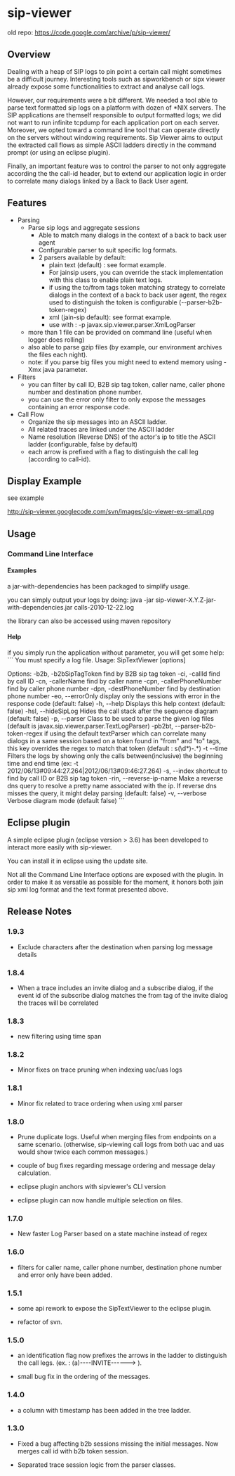 # sip-viewer

old repo: https://code.google.com/archive/p/sip-viewer/

## Overview

Dealing with a heap of SIP logs to pin point a certain call might sometimes be a difficult journey. Interesting tools such as sipworkbench or sipx viewer already expose some functionalities to extract and analyse call logs.

However, our requirements were a bit different. We needed a tool able to parse text formatted sip logs on a platform with dozen of *NIX servers. The SIP applications are themself responsible to output formatted logs; we did not want to run infinite tcpdump for each application port on each server. Moreover, we opted toward a command line tool that can operate directly on the servers without windowing requirements. Sip Viewer aims to output the extracted call flows as simple ASCII ladders directly in the command prompt (or using an eclipse plugin).

Finally, an important feature was to control the parser to not only aggregate according the the call-id header, but to extend our application logic in order to correlate many dialogs linked by a Back to Back User agent.

## Features

* Parsing
  * Parse sip logs and aggregate sessions
    * Able to match many dialogs in the context of a back to back user agent
    * Configurable parser to suit specific log formats.
    * 2 parsers available by default:
      * plain text (default) : see format example.
      * For jainsip users, you can override the stack implementation with this class to enable plain text logs.
      * if using the to/from tags token matching strategy to correlate dialogs in the context of a back to back user agent, the regex used to distinguish the token is configurable (--parser-b2b-token-regex)
      * xml (jain-sip default): see format example.
      * use with : -p javax.sip.viewer.parser.XmlLogParser
  * more than 1 file can be provided on command line (useful when logger does rolling)
  * also able to parse gzip files (by example, our environment archives the files each night).
  * note: if you parse big files you might need to extend memory using -Xmx java parameter.
* Filters
  * you can filter by call ID, B2B sip tag token, caller name, caller phone number and destination phone number.
  * you can use the error only filter to only expose the messages containing an error response code.
* Call Flow
  * Organize the sip messages into an ASCII ladder.
  * All related traces are linked under the ASCII ladder
  * Name resolution (Reverse DNS) of the actor's ip to title the ASCII ladder (configurable, false by default)
  * each arrow is prefixed with a flag to distinguish the call leg (according to call-id).
## Display Example

see example

http://sip-viewer.googlecode.com/svn/images/sip-viewer-ex-small.png

## Usage

### Command Line Interface

#### Examples

a jar-with-dependencies has been packaged to simplify usage.

you can simply output your logs by doing: java -jar sip-viewer-X.Y.Z-jar-with-dependencies.jar calls-2010-12-22.log

the library can also be accessed using maven repository

#### Help

if you simply run the application without parameter, you will get some help: ``` You must specify a log file. Usage: SipTextViewer [options]

Options: 
-b2b, -b2bSipTagToken find by B2B sip tag token -ci, -callId find by call ID -cn, -callerName find by caller name -cpn, -callerPhoneNumber find by caller phone number -dpn, -destPhoneNumber find by destination phone number -eo, --errorOnly display only the sessions with error in the response code (default: false) -h, --help Displays this help context (default: false) -hsl, --hideSipLog Hides the call stack after the sequence diagram (default: false) -p, --parser Class to be used to parse the given log files (default is javax.sip.viewer.parser.TextLogParser) -pb2bt, --parser-b2b-token-regex if using the default textParser which can correlate many dialogs in a same session based on a token found in "from" and "to" tags, this key overrides the regex to match that token (default : s(\d*)-.*) -t --time Filters the logs by showing only the calls between(inclusive) the beginning time and end time (ex: -t 2012/06/13#09:44:27.264|2012/06/13#09:46:27.264) -s, --index shortcut to find by call ID or B2B sip tag token -rin, --reverse-ip-name Make a reverse dns query to resolve a pretty name associated with the ip. If reverse dns misses the query, it might delay parsing (default: false) -v, --verbose Verbose diagram mode (default false) ```

## Eclipse plugin

A simple eclipse plugin (eclipse version > 3.6) has been developed to interact more easily with sip-viewer.



You can install it in eclipse using the update site.

Not all the Command Line Interface options are exposed with the plugin. In order to make it as versatile as possible for the moment, it honors both jain sip xml log format and the text format presented above.

## Release Notes

### 1.9.3

* Exclude characters after the destination when parsing log message details

### 1.8.4

* When a trace includes an invite dialog and a subscribe dialog, if the event id of the subscribe dialog matches the from tag of the invite dialog the traces will be correlated

### 1.8.3

* new filtering using time span

### 1.8.2

* Minor fixes on trace pruning when indexing uac/uas logs

### 1.8.1

* Minor fix related to trace ordering when using xml parser

### 1.8.0

* Prune duplicate logs. Useful when merging files from endpoints on a same scenario. (otherwise, sip-viewing call logs from both uac and uas would show twice each common messages.)

* couple of bug fixes regarding message ordering and message delay calculation.
* eclipse plugin anchors with sipviewer's CLI version
* eclipse plugin can now handle multiple selection on files.

### 1.7.0

* New faster Log Parser based on a state machine instead of regex

### 1.6.0

* filters for caller name, caller phone number, destination phone number and error only have been added.

### 1.5.1

* some api rework to expose the SipTextViewer to the eclipse plugin.

* refactor of svn.

### 1.5.0

* an identification flag now prefixes the arrows in the ladder to distinguish the call legs. (ex. : (a)----INVITE------> ).

* small bug fix in the ordering of the messages.

### 1.4.0

* a column with timestamp has been added in the tree ladder.

### 1.3.0

* Fixed a bug affecting b2b sessions missing the initial messages. Now merges call id with b2b token session.

* Separated trace session logic from the parser classes.
